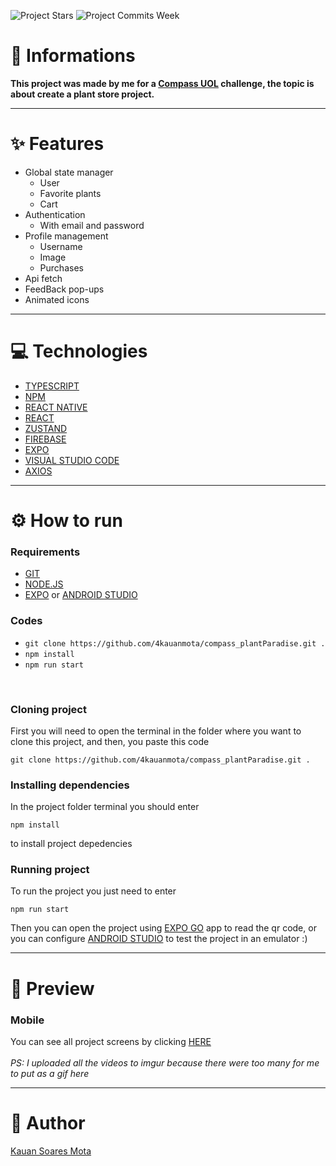 ![Project Stars](https://img.shields.io/github/stars/4kauanmota/compass_plantParadise?color=1e90ff) ![Project Commits Week](https://img.shields.io/github/commit-activity/w/compass_plantParadise/compass_plantParadise?color=1e90ff)

# 📄 **Informations**

**This project was made by me for a [Compass UOL](https://compass.uol/en/home/) challenge, the topic is about create a plant store project.**

---

# ✨ **Features**

- Global state manager
  - User
  - Favorite plants
  - Cart
- Authentication
  - With email and password
- Profile management
  - Username
  - Image
  - Purchases
- Api fetch
- FeedBack pop-ups
- Animated icons

---

# 💻 **Technologies**

- [TYPESCRIPT](https://www.typescriptlang.org/)
- [NPM](https://www.npmjs.com/)
- [REACT NATIVE](https://reactnative.dev/)
- [REACT](https://react.dev/)
- [ZUSTAND](https://zustand-demo.pmnd.rs/)
- [FIREBASE](https://firebase.google.com/?hl=pt)
- [EXPO](https://expo.dev/)
- [VISUAL STUDIO CODE](https://code.visualstudio.com/)
- [AXIOS](https://axios-http.com)

---

# ⚙️ **How to run**

### Requirements

- [GIT](https://git-scm.com/)
- [NODE.JS](https://nodejs.org/en)
- [EXPO](https://expo.dev/client) or [ANDROID STUDIO](https://developer.android.com/studio)

### Codes

- `git clone https://github.com/4kauanmota/compass_plantParadise.git .`
- `npm install`
- `npm run start`

<br>

### Cloning project

First you will need to open the terminal in the folder where you want to clone this project, and then, you paste this code

```
git clone https://github.com/4kauanmota/compass_plantParadise.git .
```

### Installing dependencies

In the project folder terminal you should enter

```
npm install
```

to install project depedencies

### Running project

To run the project you just need to enter

```
npm run start
```

Then you can open the project using [EXPO GO](https://expo.dev/client) app to read the qr code, or you can configure [ANDROID STUDIO](https://developer.android.com/studio) to test the project in an emulator :)

---

# 👀 **Preview**

### Mobile

You can see all project screens by clicking [HERE](https://imgur.com/a/h71mDBV) <br><br>
_PS: I uploaded all the videos to imgur because there were too many for me to put as a gif here_

---

# 📝 **Author**

[Kauan Soares Mota](https://github.com/4kauanmota)
